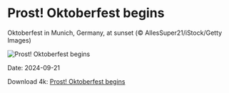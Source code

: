# Prost! Oktoberfest begins

Oktoberfest in Munich, Germany, at sunset (© AllesSuper21/iStock/Getty Images)

![Prost! Oktoberfest begins](https://bing.com/th?id=OHR.MunichBeerfest_EN-US3708656793_UHD.jpg&rf=LaDigue_UHD.jpg&pid=hp&w=1024&h=576&rs=1&c=4)

Date: 2024-09-21

Download 4k: [Prost! Oktoberfest begins](https://bing.com/th?id=OHR.MunichBeerfest_EN-US3708656793_UHD.jpg&rf=LaDigue_UHD.jpg&pid=hp&w=3840&h=2160&rs=1&c=4)

